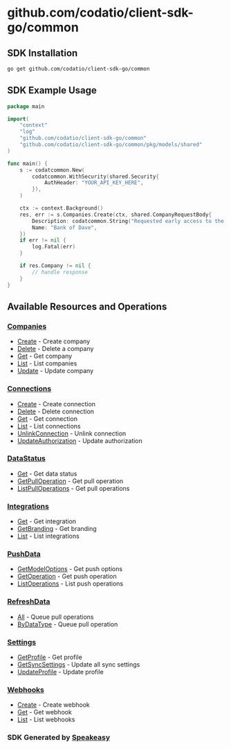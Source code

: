 # github.com/codatio/client-sdk-go/common

<!-- Start SDK Installation -->
## SDK Installation

```bash
go get github.com/codatio/client-sdk-go/common
```
<!-- End SDK Installation -->

## SDK Example Usage
<!-- Start SDK Example Usage -->
```go
package main

import(
	"context"
	"log"
	"github.com/codatio/client-sdk-go/common"
	"github.com/codatio/client-sdk-go/common/pkg/models/shared"
)

func main() {
    s := codatcommon.New(
        codatcommon.WithSecurity(shared.Security{
            AuthHeader: "YOUR_API_KEY_HERE",
        }),
    )

    ctx := context.Background()
    res, err := s.Companies.Create(ctx, shared.CompanyRequestBody{
        Description: codatcommon.String("Requested early access to the new financing scheme."),
        Name: "Bank of Dave",
    })
    if err != nil {
        log.Fatal(err)
    }

    if res.Company != nil {
        // handle response
    }
}
```
<!-- End SDK Example Usage -->

<!-- Start SDK Available Operations -->
## Available Resources and Operations


### [Companies](docs/companies/README.md)

* [Create](docs/companies/README.md#create) - Create company
* [Delete](docs/companies/README.md#delete) - Delete a company
* [Get](docs/companies/README.md#get) - Get company
* [List](docs/companies/README.md#list) - List companies
* [Update](docs/companies/README.md#update) - Update company

### [Connections](docs/connections/README.md)

* [Create](docs/connections/README.md#create) - Create connection
* [Delete](docs/connections/README.md#delete) - Delete connection
* [Get](docs/connections/README.md#get) - Get connection
* [List](docs/connections/README.md#list) - List connections
* [UnlinkConnection](docs/connections/README.md#unlinkconnection) - Unlink connection
* [UpdateAuthorization](docs/connections/README.md#updateauthorization) - Update authorization

### [DataStatus](docs/datastatus/README.md)

* [Get](docs/datastatus/README.md#get) - Get data status
* [GetPullOperation](docs/datastatus/README.md#getpulloperation) - Get pull operation
* [ListPullOperations](docs/datastatus/README.md#listpulloperations) - Get pull operations

### [Integrations](docs/integrations/README.md)

* [Get](docs/integrations/README.md#get) - Get integration
* [GetBranding](docs/integrations/README.md#getbranding) - Get branding
* [List](docs/integrations/README.md#list) - List integrations

### [PushData](docs/pushdata/README.md)

* [GetModelOptions](docs/pushdata/README.md#getmodeloptions) - Get push options
* [GetOperation](docs/pushdata/README.md#getoperation) - Get push operation
* [ListOperations](docs/pushdata/README.md#listoperations) - List push operations

### [RefreshData](docs/refreshdata/README.md)

* [All](docs/refreshdata/README.md#all) - Queue pull operations
* [ByDataType](docs/refreshdata/README.md#bydatatype) - Queue pull operation

### [Settings](docs/settings/README.md)

* [GetProfile](docs/settings/README.md#getprofile) - Get profile
* [GetSyncSettings](docs/settings/README.md#getsyncsettings) - Update all sync settings
* [UpdateProfile](docs/settings/README.md#updateprofile) - Update profile

### [Webhooks](docs/webhooks/README.md)

* [Create](docs/webhooks/README.md#create) - Create webhook
* [Get](docs/webhooks/README.md#get) - Get webhook
* [List](docs/webhooks/README.md#list) - List webhooks
<!-- End SDK Available Operations -->

### SDK Generated by [Speakeasy](https://docs.speakeasyapi.dev/docs/using-speakeasy/client-sdks)
